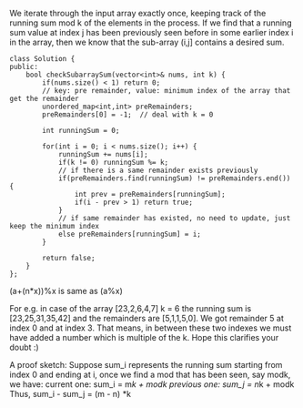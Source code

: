 We iterate through the input array exactly once, keeping track of the running sum mod k of the elements in the process. If we find that a running sum value at index j has been previously seen before in some earlier index i in the array, then we know that the sub-array (i,j] contains a desired sum.
```
class Solution {
public:
    bool checkSubarraySum(vector<int>& nums, int k) {
        if(nums.size() < 1) return 0;
        // key: pre remainder, value: minimum index of the array that get the remainder
        unordered_map<int,int> preRemainders;   
        preRemainders[0] = -1;  // deal with k = 0
        
        int runningSum = 0; 
        
        for(int i = 0; i < nums.size(); i++) {
            runningSum += nums[i];
            if(k != 0) runningSum %= k;
            // if there is a same remainder exists previously
            if(preRemainders.find(runningSum) != preRemainders.end()) {
                int prev = preRemainders[runningSum];
                if(i - prev > 1) return true;
            }
            // if same remainder has existed, no need to update, just keep the minimum index
            else preRemainders[runningSum] = i; 
        }
        
        return false;
    }
};
```

(a+(n*x))%x is same as (a%x)

For e.g. in case of the array [23,2,6,4,7] k = 6
 the running sum is [23,25,31,35,42] and the remainders are [5,1,1,5,0]. We got remainder 5 at index 0 and at index 3. That means, in between these two indexes we must have added a number which is multiple of the k. Hope this clarifies your doubt :)


A proof sketch:
Suppose sum_i represents the running sum starting from index 0 and ending at i,
once we find a mod that has been seen, say modk, we have:
current one: sum_i = m*k + modk
previous one: sum_j = n*k + modk
Thus,
sum_i - sum_j = (m - n) *k